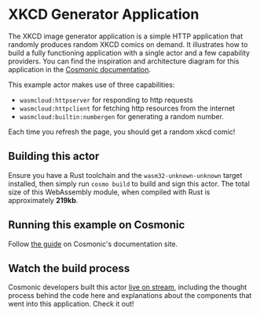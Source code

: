 # XKCD Generator Application

The XKCD image generator application is a simple HTTP application that randomly produces random XKCD comics on demand. It illustrates how to build a fully functioning application with a single actor and a few capability providers. You can find the inspiration and architecture diagram for this application in the [Cosmonic documentation](https://cosmonic.com/docs/to-build/image-generator#architecture-and-design).

This example actor makes use of three capabilities:

- `wasmcloud:httpserver` for responding to http requests
- `wasmcloud:httpclient` for fetching http resources from the internet
- `wasmcloud:builtin:numbergen` for generating a random number.

Each time you refresh the page, you should get a random xkcd comic!

## Building this actor

Ensure you have a Rust toolchain and the `wasm32-unknown-unknown` target installed, then simply run `cosmo build` to build and sign this actor. The total size of this WebAssembly module, when compiled with Rust is approximately **219kb**.

## Running this example on Cosmonic

Follow [the guide](https://cosmonic.com/docs/to-build/image-generator?guide=run-it) on Cosmonic's documentation site.

## Watch the build process

Cosmonic developers built this actor [live on stream](https://cosmonic.com/docs/to-build/image-generator?guide=watch-it), including the thought process behind the code here and explanations about the components that went into this application. Check it out!
